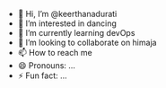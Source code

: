 - 👋 Hi, I’m @keerthanadurati
- 👀 I’m interested in dancing
- 🌱 I’m currently learning devOps
- 💞️ I’m looking to collaborate on himaja
- 📫 How to reach me 
- 😄 Pronouns: ...
- ⚡ Fun fact: ...

<!---
keerthanadurati/keerthanadurati is a ✨ special ✨ repository because its `README.md` (this file) appears on your GitHub profile.
You can click the Preview link to take a look at your changes.
--->
